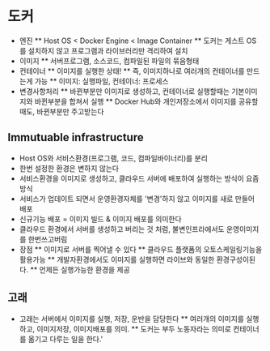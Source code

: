 # 도커
* 엔진
** Host OS < Docker Engine < Image Container
** 도커는 게스트 OS를 설치하지 않고 프로그램과 라이브러리만 격리하여 설치
* 이미지
** 서버프로그램, 소스코드, 컴파일된 파일의 묶음형태
* 컨테이너
** 이미지를 실행한 상태!
** 즉, 이미지하나로 여러개의 컨테이너를 만드는게 가능
** 이미지: 실행파일, 컨테이너: 프로세스
* 변경사항처리
** 바뀐부분만 이미지로 생성하고, 컨테이너로 실행할때는 기본이미지와 바뀐부분을 합쳐서 실행
** Docker Hub와 개인저장소에서 이미지를 공유할때도, 바뀐부분만 주고받는다
## Immutuable infrastructure
* Host OS와 서비스환경(프로그램, 코드, 컴파일바이너리)를 분리
* 한번 설정한 환경은 변하지 않는다
* 서비스환경을 이미지로 생성하고, 클라우드 서버에 배포하여 실행하는 방식이 요즘방식
* 서비스가 업데이트 되면서 운영환경자체를 '변경'하지 않고 이미지를 새로 만들어 배포
* 신규기능 배포 = 이미지 빌드 & 이미지 배포를 의미한다
* 클라우드 환경에서 서버를 생성하고 버리는 것 처럼, 불변인프라에서도 운영이미지를 한번쓰고버림
* 장점
** 이미지로 서버를 찍어낼 수 있다
** 클라우드 플랫폼의 오토스케일링기능을 활용가능
** 개발자환경에서도 이미지를 실행하면 라이브와 동일한 환경구성이된다.
** 언제든 실행가능한 환경을 제공
## 고래
* 고래는 서버에서 이미지를 실행, 저장, 운반을 담당한다
** 여러개의 이미지를 실행하고, 이미지저장, 이미지배포를 의미.
** 도커는 부두 노동자라는 의미로 컨테이너를 옮기고 다루는 일을 한다.'


